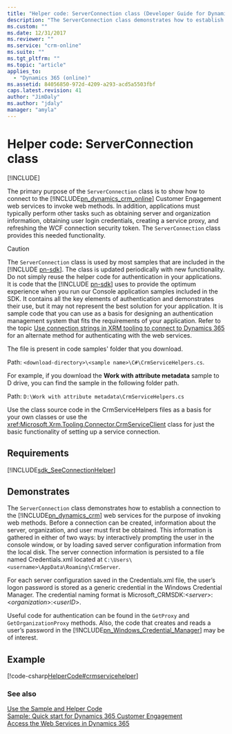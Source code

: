 ```yaml
---
title: "Helper code: ServerConnection class (Developer Guide for Dynamics 365 Customer Engagement)| MicrosoftDocs"
description: "The ServerConnection class demonstrates how to establish a connection to the Dynamics 365 web services for the purpose of invoking web methods"
ms.custom: ""
ms.date: 12/31/2017
ms.reviewer: ""
ms.service: "crm-online"
ms.suite: ""
ms.tgt_pltfrm: ""
ms.topic: "article"
applies_to: 
  - "Dynamics 365 (online)"
ms.assetid: 84056850-972d-4209-a293-acd5a5503fbf
caps.latest.revision: 41
author: "JimDaly"
ms.author: "jdaly"
manager: "amyla"
---
```

# Helper code: ServerConnection class

[!INCLUDE[](../../includes/cc_applies_to_update_9_0_0.md)]

The primary purpose of the `ServerConnection` class is to show how to connect to the [!INCLUDE[pn_dynamics_crm_online](../../includes/pn-dynamics-crm-online.md)] Customer Engagement web services to invoke web methods. In addition, applications must typically perform other tasks such as obtaining server and organization information, obtaining user login credentials, creating a service proxy, and refreshing the WCF connection security token. The `ServerConnection` class provides this needed functionality.  
  
> [!CAUTION]
>  The `ServerConnection` class is used by most samples that are included in the [!INCLUDE [pn-sdk](../../includes/pn-sdk.md)]. The class is updated periodically with new functionality. Do not simply reuse the helper code for authentication in your applications. It is code that the [!INCLUDE [pn-sdk](../../includes/pn-sdk.md)] uses to provide the optimum experience when you run our Console application samples included in the SDK. It contains all the key elements of authentication and demonstrates their use, but it may not represent the best solution for your application. It is sample code that you can use as a basis for designing an authentication management system that fits the requirements of your application. Refer to the topic [Use connection strings in XRM tooling to connect to Dynamics 365](../xrm-tooling/use-connection-strings-xrm-tooling-connect.md) for an alternate method for authenticating with the web services.  
  
 The file is present in code samples' folder that you download.
 
 Path: `<download-directory>\<sample name>\C#\CrmServiceHelpers.cs`.
 
 For example, if you download the **Work with attribute metadata** sample to D drive, you can find the sample in the following folder path.

 Path: `D:\Work with attribute metadata\CrmServiceHelpers.cs`
  
 Use the class source code in the CrmServiceHelpers files as a basis for your own classes or use the <xref:Microsoft.Xrm.Tooling.Connector.CrmServiceClient> class for just the basic functionality of setting up a service connection.  
  
## Requirements  
[!INCLUDE[sdk_SeeConnectionHelper](../../includes/sdk-seeconnectionhelper.md)]
  
## Demonstrates  
 The `ServerConnection` class demonstrates how to establish a connection to the [!INCLUDE[pn_dynamics_crm](../../includes/pn-dynamics-crm.md)] web services for the purpose of invoking web methods. Before a connection can be created, information about the server, organization, and user must first be obtained. This information is gathered in either of two ways: by interactively prompting the user in the console window, or by loading saved server configuration information from the local disk. The server connection information is persisted to a file named Credentials.xml located at `C:\Users\<username>\AppData\Roaming\CrmServer`.  
  
 For each server configuration saved in the Credentials.xml file, the user’s logon password is stored as a generic credential in the Windows Credential Manager. The credential naming format is Microsoft_CRMSDK:\<*server*>:\<*organization*>:\<*userID*>.  
  
 Useful code for authentication can be found in the `GetProxy` and `GetOrganizationProxy` methods. Also, the code that creates and reads a user’s password in the [!INCLUDE[pn_Windows_Credential_Manager](../../includes/pn-windows-credential-manager.md)] may be of interest.  
  
## Example  
 [!code-csharp[HelperCode#crmservicehelper](../../snippets/csharp/CRMV8/helpercode/cs/crmservicehelper.cs#crmservicehelper)] 
  
### See also  
 [Use the Sample and Helper Code](use-sample-helper-code.md)  
 [Sample: Quick start for Dynamics 365 Customer Engagement](../sample-quick-start.md)   
 [Access the Web Services in Dynamics 365](../authenticate-users.md)
